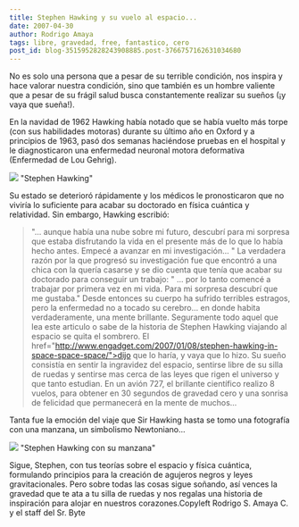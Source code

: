 ```yaml
---
title: Stephen Hawking y su vuelo al espacio...
date: 2007-04-30
author: Rodrigo Amaya
tags: libre, gravedad, free, fantastico, cero
post_id: blog-3515952828243908885.post-3766757162631034680
---
```


No es solo una persona que a pesar de su terrible condición, nos inspira y hace valorar nuestra condición, sino que también es un hombre valiente que a pesar de su frágil salud busca constantemente realizar su sueños (¡y vaya que sueña!).

En la navidad de 1962 Hawking había notado que se había vuelto más torpe (con sus habilidades motoras) durante su último año en Oxford y a principios de 1963, pasó dos semanas haciéndose pruebas en el hospital y le diagnosticaron una enfermedad neuronal motora deformativa (Enfermedad de Lou Gehrig).

[![](http://bp1.blogger.com/_ayvorITawE4/Rjfx9UK33oI/AAAAAAAAAUo/jp3m8wCqYCk/s400/hawking.jpg)](http://bp1.blogger.com/_ayvorITawE4/Rjfx9UK33oI/AAAAAAAAAUo/jp3m8wCqYCk/s1600-h/hawking.jpg)
"Stephen
Hawking"

Su estado se deterioró rápidamente y los médicos le pronosticaron que no viviría lo suficiente para acabar su doctorado en física cuántica y relatividad. Sin embargo, Hawking escribió:

> "... aunque había una nube sobre mi futuro, descubrí para mi sorpresa
> que estaba disfrutando la vida en el presente más de lo que lo había hecho antes. Empecé a
> avanzar en mi investigación... "
La verdadera razón por la que progresó su investigación fue que encontró a una chica con la quería casarse y se dio cuenta que tenía que acabar su doctorado para conseguir un trabajo:
> " ... por lo tanto comencé a
> trabajar por primera vez en mi vida. Para mi sorpresa descubrí que me
> gustaba."
Desde entonces su cuerpo ha sufrido terribles estragos, pero la enfermedad no a tocado su cerebro... en donde habita verdaderamente, una mente brillante. Seguramente todo aquel que lea este articulo o sabe de la historia de Stephen Hawking viajando al espacio se quita el sombrero.
> El href="http://www.engadget.com/2007/01/08/stephen-hawking-in-space-space-space/">dijo que lo
> haría, y vaya que lo hizo.
Su sueño consistía en sentir la ingravidez del espacio, sentirse libre de su silla de ruedas y sentirse mas cerca de las leyes que rigen el universo y que tanto estudian. En un avión 727, el brillante científico realizo 8 vuelos, para obtener en 30 segundos de gravedad cero y una sonrisa de felicidad que permanecerá en la mente de muchos...

Tanta fue la emoción del viaje que Sir Hawking hasta se tomo una fotografía con una manzana, un simbolismo Newtoniano...

[![](http://bp3.blogger.com/_ayvorITawE4/Rjfz_0K33pI/AAAAAAAAAUw/RDLRmb4QSTU/s400/hawking-zero-g.jpg)](http://bp3.blogger.com/_ayvorITawE4/Rjfz_0K33pI/AAAAAAAAAUw/RDLRmb4QSTU/s1600-h/hawking-zero-g.jpg)
"Stephen Hawking con su
manzana"

Sigue, Stephen, con tus teorías sobre el espacio y física cuántica, formulando principios para la creación de agujeros negros y leyes gravitacionales. Pero sobre todas las cosas sigue soñando, así vences la gravedad que te ata a tu silla de ruedas y nos regalas una historia de inspiración para alojar en nuestros corazones.Copyleft Rodrigo S. Amaya C. y el staff del Sr. Byte